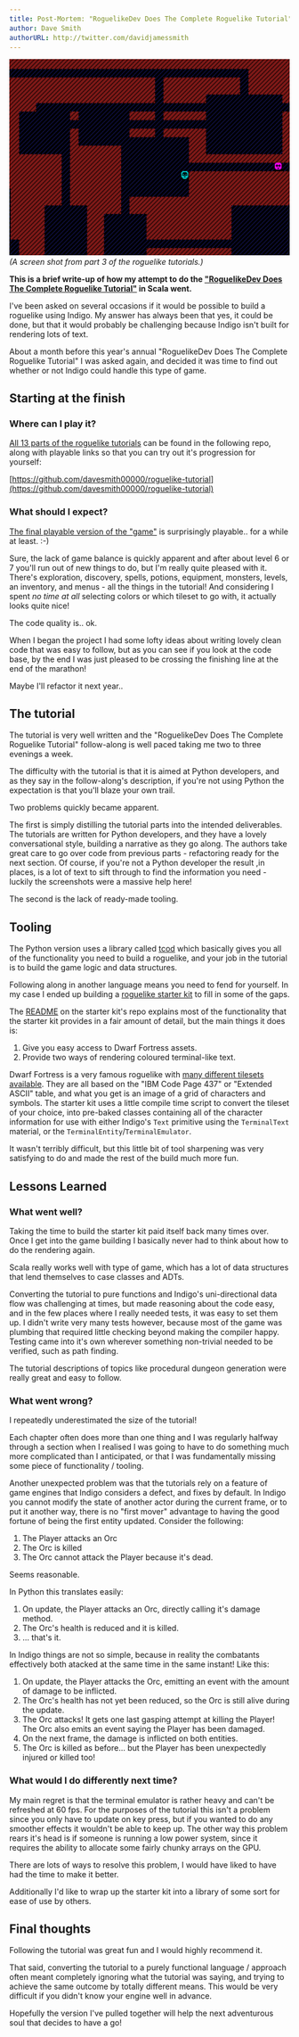 ```yaml
---
title: Post-Mortem: "RoguelikeDev Does The Complete Roguelike Tutorial" in Scala(.js)
author: Dave Smith
authorURL: http://twitter.com/davidjamessmith
---
```


!["A early screenshot of a roguelike made with Indigo"](https://raw.githubusercontent.com/davesmith00000/roguelike-tutorial/main/part3/roguelike-part3_2.gif)
_(A screen shot from part 3 of the roguelike tutorials.)_

**This is a brief write-up of how my attempt to do the ["RoguelikeDev Does The Complete Roguelike Tutorial"](https://www.reddit.com/r/roguelikedev/comments/o5x585/roguelikedev_does_the_complete_roguelike_tutorial/) in Scala went.**

I've been asked on several occasions if it would be possible to build a roguelike using Indigo. My answer has always been that yes, it could be done, but that it would probably be challenging because Indigo isn't built for rendering lots of text.

About a month before this year's annual "RoguelikeDev Does The Complete Roguelike Tutorial" I was asked again, and decided it was time to find out whether or not Indigo could handle this type of game.

<!--truncate-->

## Starting at the finish

### Where can I play it?

[All 13 parts of the roguelike tutorials](http://rogueliketutorials.com/) can be found in the following repo, along with playable links so that you can try out it's progression for yourself:

[https://github.com/davesmith00000/roguelike-tutorial](https://github.com/davesmith00000/roguelike-tutorial)

### What should I expect?

[The final playable version of the "game"](https://davesmith00000.github.io/roguelike-tutorial/part13/) is surprisingly playable.. for a while at least. :-)

Sure, the lack of game balance is quickly apparent and after about level 6 or 7 you'll run out of new things to do, but I'm really quite pleased with it. There's exploration, discovery, spells, potions, equipment, monsters, levels, an inventory, and menus - all the things in the tutorial! And considering I spent _no time at all_ selecting colors or which tileset to go with, it actually looks quite nice!

The code quality is.. ok.

When I began the project I had some lofty ideas about writing lovely clean code that was easy to follow, but as you can see if you look at the code base, by the end I was just pleased to be crossing the finishing line at the end of the marathon!

Maybe I'll refactor it next year..

## The tutorial

The tutorial is very well written and the "RoguelikeDev Does The Complete Roguelike Tutorial" follow-along is well paced taking me two to three evenings a week.

The difficulty with the tutorial is that it is aimed at Python developers, and as they say in the follow-along's description, if you're not using Python the expectation is that you'll blaze your own trail.

Two problems quickly became apparent.

The first is simply distilling the tutorial parts into the intended deliverables. The tutorials are written for Python developers, and they have a lovely conversational style, building a narrative as they go along. The authors take great care to go over code from previous parts - refactoring ready for the next section. Of course, if you're not a Python developer the result ,in places, is a lot of text to sift through to find the information you need - luckily the screenshots were a massive help here!

The second is the lack of ready-made tooling.

## Tooling

The Python version uses a library called [tcod](https://python-tcod.readthedocs.io/en/latest/) which basically gives you all of the functionality you need to build a roguelike, and your job in the tutorial is to build the game logic and data structures.

Following along in another language means you need to fend for yourself. In my case I ended up building a [roguelike starter kit](https://github.com/PurpleKingdomGames/indigo-roguelike-starterkit) to fill in some of the gaps.

The [README](https://github.com/PurpleKingdomGames/indigo-roguelike-starterkit/blob/main/README.md) on the starter kit's repo explains most of the functionality that the starter kit provides in a fair amount of detail, but the main things it does is:

1. Give you easy access to Dwarf Fortress assets.
2. Provide two ways of rendering coloured terminal-like text.

Dwarf Fortress is a very famous roguelike with [many different tilesets available](https://dwarffortresswiki.org/Tileset_repository). They are all based on the "IBM Code Page 437" or "Extended ASCII" table, and what you get is an image of a grid of characters and symbols. The starter kit uses a little compile time script to convert the tileset of your choice, into pre-baked classes containing all of the character information for use with either Indigo's `Text` primitive using the `TerminalText` material, or the `TerminalEntity`/`TerminalEmulator`.

It wasn't terribly difficult, but this little bit of tool sharpening was very satisfying to do and made the rest of the build much more fun.

## Lessons Learned

### What went well?

Taking the time to build the starter kit paid itself back many times over. Once I get into the game building I basically never had to think about how to do the rendering again.

Scala really works well with type of game, which has a lot of data structures that lend themselves to case classes and ADTs.

Converting the tutorial to pure functions and Indigo's uni-directional data flow was challenging at times, but made reasoning about the code easy, and in the few places where I really needed tests, it was easy to set them up. I didn't write very many tests however, because most of the game was plumbing that required little checking beyond making the compiler happy. Testing came into it's own wherever something non-trivial needed to be verified, such as path finding.

The tutorial descriptions of topics like procedural dungeon generation were really great and easy to follow.

### What went wrong?

I repeatedly underestimated the size of the tutorial!

Each chapter often does more than one thing and I was regularly halfway through a section when I realised I was going to have to do something much more complicated than I anticipated, or that I was fundamentally missing some piece of functionality / tooling.

Another unexpected problem was that the tutorials rely on a feature of game engines that Indigo considers a defect, and fixes by default. In Indigo you cannot modify the state of another actor during the current frame, or to put it another way, there is no "first mover" advantage to having the good fortune of being the first entity updated. Consider the following:

1. The Player attacks an Orc
2. The Orc is killed
3. The Orc cannot attack the Player because it's dead.

Seems reasonable.

In Python this translates easily:

1. On update, the Player attacks an Orc, directly calling it's damage method.
2. The Orc's health is reduced and it is killed.
3. ... that's it.

In Indigo things are not so simple, because in reality the combatants effectively both atacked at the same time in the same instant! Like this:

1. On update, the Player attacks the Orc, emitting an event with the amount of damage to be inflicted.
2. The Orc's health has not yet been reduced, so the Orc is still alive during the update.
3. The Orc attacks! It gets one last gasping attempt at killing the Player! The Orc also emits an event saying the Player has been damaged.
4. On the next frame, the damage is inflicted on both entities.
5. The Orc is killed as before... but the Player has been unexpectedly injured or killed too!

### What would I do differently next time?

My main regret is that the terminal emulator is rather heavy and can't be refreshed at 60 fps. For the purposes of the tutorial this isn't a problem since you only have to update on key press, but if you wanted to do any smoother effects it wouldn't be able to keep up. The other way this problem rears it's head is if someone is running a low power system, since it requires the ability to allocate some fairly chunky arrays on the GPU.

There are lots of ways to resolve this problem, I would have liked to have had the time to make it better.

Additionally I'd like to wrap up the starter kit into a library of some sort for ease of use by others.

## Final thoughts

Following the tutorial was great fun and I would highly recommend it.

That said, converting the tutorial to a purely functional language / approach often meant completely ignoring what the tutorial was saying, and trying to achieve the same outcome by totally different means. This would be very difficult if you didn't know your engine well in advance.

Hopefully the version I've pulled together will help the next adventurous soul that decides to have a go!
